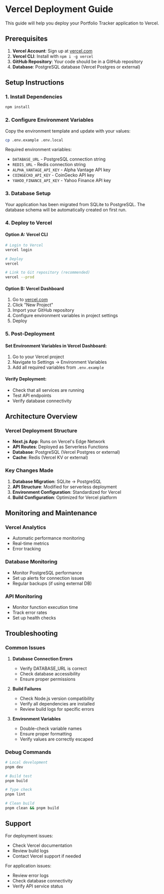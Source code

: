 # Vercel Deployment Guide

This guide will help you deploy your Portfolio Tracker application to Vercel.

## Prerequisites

1. **Vercel Account**: Sign up at [vercel.com](https://vercel.com)
2. **Vercel CLI**: Install with `npm i -g vercel`
3. **GitHub Repository**: Your code should be in a GitHub repository
4. **Database**: PostgreSQL database (Vercel Postgres or external)

## Setup Instructions

### 1. Install Dependencies
```bash
npm install
```

### 2. Configure Environment Variables
Copy the environment template and update with your values:
```bash
cp .env.example .env.local
```

Required environment variables:
- `DATABASE_URL` - PostgreSQL connection string
- `REDIS_URL` - Redis connection string
- `ALPHA_VANTAGE_API_KEY` - Alpha Vantage API key
- `COINGECKO_API_KEY` - CoinGecko API key
- `YAHOO_FINANCE_API_KEY` - Yahoo Finance API key

### 3. Database Setup
Your application has been migrated from SQLite to PostgreSQL. The database schema will be automatically created on first run.

### 4. Deploy to Vercel

#### Option A: Vercel CLI
```bash
# Login to Vercel
vercel login

# Deploy
vercel

# Link to Git repository (recommended)
vercel --prod
```

#### Option B: Vercel Dashboard
1. Go to [vercel.com](https://vercel.com)
2. Click "New Project"
3. Import your GitHub repository
4. Configure environment variables in project settings
5. Deploy

### 5. Post-Deployment

#### Set Environment Variables in Vercel Dashboard:
1. Go to your Vercel project
2. Navigate to Settings → Environment Variables
3. Add all required variables from `.env.example`

#### Verify Deployment:
- Check that all services are running
- Test API endpoints
- Verify database connectivity

## Architecture Overview

### Vercel Deployment Structure
- **Next.js App**: Runs on Vercel's Edge Network
- **API Routes**: Deployed as Serverless Functions
- **Database**: PostgreSQL (Vercel Postgres or external)
- **Cache**: Redis (Vercel KV or external)

### Key Changes Made
1. **Database Migration**: SQLite → PostgreSQL
2. **API Structure**: Modified for serverless deployment
3. **Environment Configuration**: Standardized for Vercel
4. **Build Configuration**: Optimized for Vercel platform

## Monitoring and Maintenance

### Vercel Analytics
- Automatic performance monitoring
- Real-time metrics
- Error tracking

### Database Monitoring
- Monitor PostgreSQL performance
- Set up alerts for connection issues
- Regular backups (if using external DB)

### API Monitoring
- Monitor function execution time
- Track error rates
- Set up health checks

## Troubleshooting

### Common Issues

1. **Database Connection Errors**
   - Verify DATABASE_URL is correct
   - Check database accessibility
   - Ensure proper permissions

2. **Build Failures**
   - Check Node.js version compatibility
   - Verify all dependencies are installed
   - Review build logs for specific errors

3. **Environment Variables**
   - Double-check variable names
   - Ensure proper formatting
   - Verify values are correctly escaped

### Debug Commands
```bash
# Local development
pnpm dev

# Build test
pnpm build

# Type check
pnpm lint

# Clean build
pnpm clean && pnpm build
```

## Support

For deployment issues:
- Check Vercel documentation
- Review build logs
- Contact Vercel support if needed

For application issues:
- Review error logs
- Check database connectivity
- Verify API service status